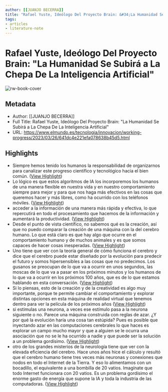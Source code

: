```yaml
---
author: [[JUANJO BECERRA]]
title: "Rafael Yuste, Ideólogo Del Proyecto Brain: &#34;La Humanidad Se Subirá a La Chepa De La Inteligencia Artificial&#34;"
tags: 
- articles
- literature-note
---
```

# Rafael Yuste, Ideólogo Del Proyecto Brain: "La Humanidad Se Subirá a La Chepa De La Inteligencia Artificial"

![rw-book-cover](https://phantom-elmundo.unidadeditorial.es/03c2844b40edc9308a78359ba174d83b/crop/0x0/3072x2048/resize/1200/f/jpg/assets/multimedia/imagenes/2023/03/24/16796728111401.jpg)

## Metadata
- Author: [[JUANJO BECERRA]]
- Full Title: Rafael Yuste, Ideólogo Del Proyecto Brain: "La Humanidad Se Subirá a La Chepa De La Inteligencia Artificial"
- URL: https://www.elmundo.es/tecnologia/innovacion/working-progress/2023/03/26/641dc4e221efa078638b45d5.html

## Highlights
- Siempre hemos tenido los humanos la responsabilidad de organizarnos para canalizar este progreso científico y tecnológico hacia el bien común. ([View Highlight](https://read.readwise.io/read/01gx336299f1y3hr45qjjnp4j9))
- Lo lógico es que estos algoritmos de IA los incorporemos los humanos de una manera flexible en nuestra vida y en nuestro comportamiento siempre para mejor y para que nos haga más efectivos en las cosas que queremos hacer y más libres, como ha ocurrido con los teléfonos móviles. ([View Highlight](https://read.readwise.io/read/01gx336jcd5jf2a5c94gp5yb8g))
- acceder a la información de una manera más rápida y efectiva, lo que repercutirá en todo el procesamiento que hacemos de la información y aumentará la productividad. ([View Highlight](https://read.readwise.io/read/01gx33xrszyw043wf5qgjzrsg9))
- Desde el punto de vista científico, no sabemos qué es la creación, así que no puedo comparar la creación de una máquina con la del cerebro humano. Lo que está claro es que hay algo que ocurre en el comportamiento humano y de muchos animales y es que somos capaces de hacer cosas inesperadas. ([View Highlight](https://read.readwise.io/read/01gx340xxqcsbwc52w5dptzjbt))
- Uno tiene que ver con la teoría general de cómo funciona el cerebro y dice que el cerebro puede estar diseñado por la evolución para predecir el futuro y somos hipersensibles a las cosas que no predecimos. Los gusanos se preocupan de lo que va a ocurrir en unos segundos, las moscas de lo que va a pasar en los próximos minutos y los humanos de lo que va a ocurrir en los próximos 100 años, que es de lo que estamos hablando en esta conversación. ([View Highlight](https://read.readwise.io/read/01gx341j7x2mxkqgcggd4wbma0))
- Si lo piensas, esto de la creación y de la creatividad es algo muy importante, porque te permite cambiar el comportamiento y explorar distintas opciones en esta máquina de realidad virtual que tenemos dentro para ver la película de los próximos años ([View Highlight](https://read.readwise.io/read/01gx341z3aey63g9yt5mafy02m))
- si estimulas una neurona, a veces ese estímulo pasa a la neurona siguiente o no. Parece una máquina construida con reglas de azar. ¿Y por qué la evolución haría una cosa tan estúpida? Pues es posible que inyectando azar en las computaciones cerebrales lo que haces es explorar un campo mucho mayor y que a alguien se le ocurra una asociación que no se le ha ocurrido a nadie y que puede ser la solución a un problema gordísimo. ([View Highlight](https://read.readwise.io/read/01gx342j4m0b1wrb7w12q3c30e))
- otro de los grandes misterios de la neurología tiene que ver con la elevada eficiencia del cerebro. Hace unos años hice el cálculo y resultó que el cerebro humano tiene tres veces más neuronas y conexiones que nodos en todo el Internet de la Tierra. Y eso lo alimentamos con un bocadillo, el equivalente a una bombilla de 20 vatios. Imagínate que todo Internet funcionara con 20 vatios. Es un problema gordísimo el enorme gasto de energía que supone la IA y toda la industria de las computadoras. ([View Highlight](https://read.readwise.io/read/01gx3435xf3ca8y93fwnt5aep9))

